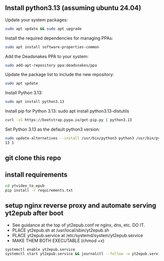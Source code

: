 ## Install python3.13 (assuming ubuntu 24.04)
Update your system packages:
```bash
sudo apt update && sudo apt upgrade
```
Install the required dependencies for managing PPAs:
```bash
sudo apt install software-properties-common
```
Add the Deadsnakes PPA to your system:
```bash
sudo add-apt-repository ppa:deadsnakes/ppa
```
Update the package list to include the new repository:
```bash
sudo apt update
```
Install Python 3.13:
```bash
sudo apt install python3.13
```
Install pip for Python 3.13:
sudo apt install python3.13-distutils
```bash
curl -sS https://bootstrap.pypa.io/get-pip.py | python3.13
```
Set Python 3.13 as the default python3 version:
```bash
sudo update-alternatives --install /usr/bin/python3 python3 /usr/bin/python3.
13 1
```

## git clone this repo

## install requirements
```bash
cd ytvideo_to_epub
pip install -r requirements.txt
```

## setup nginx reverse proxy and automate serving yt2epub after boot
- See guidance at the top of yt2epub.conf re nginx, dns, etc. DO IT.
- PLACE yt2epub.sh at /usr/local/sbin/yt2epub.sh
- PLACE yt2epub.service at /etc/systemd/system/yt2epub.service
- MAKE THEM BOTH EXECUTABLE (chmod +x)

```bash
systemctl enable yt2epub.service
systemctl start yt2epub.service && journalctl --follow -u yt2epub.service
```